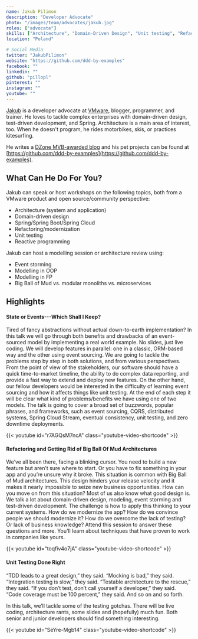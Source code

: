 ```yaml
---
name: Jakub Pilimon
description: "Developer Advocate"
photo: "/images/team/advocates/jakub.jpg"
roles: ["advocate"]
skills: ["Architecture", "Domain-Driven Design", "Unit testing", "Refactoring", "Spring"]
location: "Poland"

# Social Media 
twitter: "JakubPilimon"
website: "https://github.com/ddd-by-examples"
facebook: ""
linkedin: ""
github: "pillopl"
pinterest: ""
instagram: ""
youtube: ""
---
```


[Jakub](https://twitter.com/JakubPilimon) is a developer advocate at [VMware](https://vmware.com), blogger, programmer, and trainer. He loves to tackle complex enterprises with domain-driven design, test-driven development, and Spring. Architecture is a main area of interest, too. When he doesn't program, he rides motorbikes, skis, or practices kitesurfing.

He writes a [DZone MVB-awarded blog](https://pillopl.github.io) and his pet projects can be found at [https://github.com/ddd-by-examples](https://github.com/ddd-by-examples).

<!--more-->

## What Can He Do For You?

Jakub can speak or host workshops on the following topics, both from a VMware product and open source/community perspective:

- Architecture (system and application)
- Domain-driven design
- Spring/Spring Boot/Spring Cloud
- Refactoring/modernization
- Unit testing
- Reactive programming

Jakub can host a modelling session or architecture review using:

- Event storming
- Modelling in OOP
- Modelling in FP
- Big Ball of Mud vs. modular monoliths vs. microservices

## Highlights

#### State or Events---Which Shall I Keep?

Tired of fancy abstractions without actual down-to-earth implementation? In this talk we will go through both benefits and drawbacks of an event-sourced model by implementing a real world example. No slides, just live coding. We will develop features in parallel: one in a classic, ORM-based way and the other using event sourcing. We are going to tackle the problems step by step in both solutions, and from various perspectives. From the point of view of the stakeholders, our software should have a quick time-to-market timeline, the ability to do complex data reporting, and provide a fast way to extend and deploy new features. On the other hand, our fellow developers would be interested in the difficulty of learning event sourcing and how it affects things like unit testing. At the end of each step it will be clear what kind of problems/benefits we have using one of two models. The talk is going to cover a broad set of buzzwords, popular phrases, and frameworks, such as event sourcing, CQRS, distributed systems, Spring Cloud Stream, eventual consistency, unit testing, and zero downtime deployments.

{{< youtube id="r7AGQsM7ncA" class="youtube-video-shortcode" >}}

#### Refactoring and Getting Rid of Big Ball Of Mud Architectures

We’ve all been there, facing a blinking cursor. You need to build a new feature but aren’t sure where to start. Or you have to fix something in your app and you’re unsure why it broke. This situation is common with Big Ball of Mud architectures. This design hinders your release velocity and it makes it nearly impossible to seize new business opportunities. How can you move on from this situation? Most of us also know what good design is. We talk a lot about domain-driven design, modeling, event storming and test-driven development. The challenge is how to apply this thinking to your current systems. How do we modernize the app? How do we convince people we should modernize it? How do we overcome the lack of testing? Or lack of business knowledge? Attend this session to answer these questions and more. You’ll learn about techniques that have proven to work in companies like yours.

{{< youtube id="toqfiv4o7jA" class="youtube-video-shortcode" >}}

#### Unit Testing Done Right

“TDD leads to a great design,” they said. “Mocking is bad,” they said. “Integration testing is slow,” they said. “Testable architecture to the rescue,” they said. “If you don’t test, don’t call yourself a developer,” they said. “Code coverage must be 100 percent,” they said. And so on and so forth.

In this talk, we’ll tackle some of the testing gotchas. There will be live coding, architecture rants, some slides and (hopefully) much fun. Both senior and junior developers should find something interesting.

{{< youtube id="SeYre-Mgb14" class="youtube-video-shortcode" >}}
